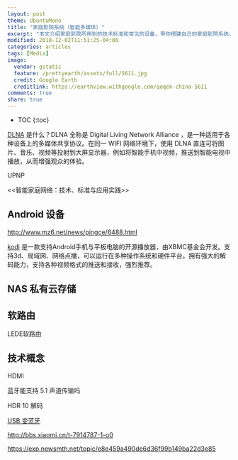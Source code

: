 ```yaml
---
layout: post
theme: UbuntuMono
title: "家庭影院系统（智能多媒体）"
excerpt: "本文介绍家庭影院所用到的技术标准和常见的设备，带你搭建自己的家庭影院系统。"
modified: 2018-12-02T11:51:25-04:00
categories: articles
tags: [Media]
image:
  vendor: gstatic
  feature: /prettyearth/assets/full/5611.jpg
  credit: Google Earth
  creditlink: https://earthview.withgoogle.com/qoqek-china-5611
comments: true
share: true
---
```


* TOC
{:toc}

[DLNA][DLNA] 是什么？DLNA 全称是 Digital Living Network Alliance ，是一种适用于各种设备上的多媒体共享协议。在同一 WIFI 网络环境下，使用 DLNA 直连可将图片、音乐、视频等投射到大屏显示器，例如将智能手机中视频，推送到智能电视中播放，从而增强观众的体验。

UPNP

<<智能家庭网络：技术、标准与应用实践>>

## Android 设备

http://www.mz6.net/news/pingce/6488.html

[kodi][kodi] 是一款支持Android手机与平板电脑的开源播放器，由XBMC基金会开发。支持3d、局域网、网络点播，可以运行在多种操作系统和硬件平台。拥有强大的解码能力，支持各种视频格式的推送和接收，强烈推荐。

## NAS 私有云存储



## 软路由

LEDE软路由

## 技术概念

HDMI

蓝牙能支持 5.1 声道传输吗

HDR 10 解码

[USB 变蓝牙](https://item.taobao.com/item.htm?spm=a1z10.1-c-s.w4004-18453116487.2.116b4f5bt7lcWj&id=573509376773)

http://bbs.xiaomi.cn/t-7914787-1-o0

https://exp.newsmth.net/topic/e8e459a490de6d36f99b149ba22d3e85

[DLNA]:https://www.wikiwand.com/zh/%E6%95%B0%E5%AD%97%E7%94%9F%E6%B4%BB%E7%BD%91%E7%BB%9C%E8%81%94%E7%9B%9F
[kodi]:https://kodi.tv/

[Network-attached_storage]:https://en.wikipedia.org/wiki/Network-attached_storage